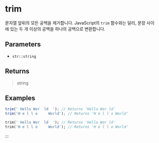 # trim <Lang dart js />

문자열 앞뒤의 모든 공백을 제거합니다. JavaScript의 `trim` 함수와는 달리, 문장 사이에 있는 두 개 이상의 공백을 하나의 공백으로 변환합니다.

## Parameters

- `str::string`

## Returns

> string

## Examples

```javascript [JavaScript]
trim(' Hello Wor  ld  '); // Returns 'Hello Wor ld'
trim('H e l l o     World'); // Returns 'H e l l o World'
```

```dart [Dart]
trim(' Hello Wor  ld  '); // Returns 'Hello Wor ld'
trim('H e l l o     World'); // Returns 'H e l l o World'
```

:::

